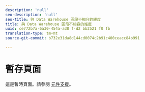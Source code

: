 ```yaml
---
description: 'null'
seo-description: 'null'
seo-title: 與 Data Warehouse 區段不相容的維度
title: 與 Data Warehouse 區段不相容的維度
uuid: ce772b7a-6a30-454a-a38 f-d2 bb2521 f0 fb
translation-type: tm+mt
source-git-commit: b732e31da8d144cd0074c2b91c400ceacc84b991

---
```



# 暫存頁面

<!-- This page is a duplicate of dimension-support.md. Once internal redirects are in place, we can remove this page and point it to dimension-support.md. -->

這是暫時頁面。請參閱 [元件支援](component-support.md)。
